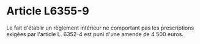 # Article L6355-9

Le fait d'établir un règlement intérieur ne comportant pas les prescriptions exigées par l'article L. 6352-4 est puni d'une amende de 4 500 euros.